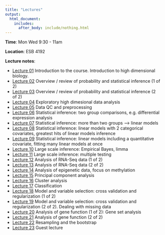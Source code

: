 ```yaml
---
title: "Lectures"
output:
  html_document:
    includes:
      after_body: include/nothing.html
---
```

**Time**: Mon Wed 9:30 - 11am

**Location**: ESB 4192

**Lecture notes**:

  * [Lecture 01](lect01_course-intro.pdf) Introduction to the course. Introduction to high dimensional biology.
  * [Lecture 02](lect02_introToStatInf-probBasics.pdf) Overview / review of probability and statistical inference (1 of 2)
  * [Lecture 03](lect03_introToStatInf-endProbBasics-genInfReview.pdf) Overview / review of probability and statistical inference (2 of 2) 
  * [Lecture 04](lect04_explore.pdf) Exploratory high dimesional data analysis 
  * [Lecture 05](lect05_dataCleaning-qualityControl.pdf) Data QC and preprocessing
  * [Lecture 06](lect06_two-groups.pdf) Statistical inference: two group comparisons, e.g. differential expression analysis
  * [Lecture 07](lect07_beyond-two-groups.pdf) Statistical inference: more than two groups --> linear models 
  * [Lecture 08](lect08_moreThanOneCatCovariate-linModGreatestHits.pdf) Statistical inference: linear models with 2 categorical covariates, greatest hits of linear models inference
  * [Lecture 09](lect09_quantCovariate-manyLinModAtOnce.pdf) Statistical inference: linear models including a quantitative covariate, fitting many linear models at once
  * [Lecture 10](lect10_limma.pdf) Large scale inference: Empirical Bayes, limma 
  * [Lecture 11](lect11_multiple-testing.pdf) Large scale inference: multiple testing
  * [Lecture 12](lect12_RNA-seq-1.pdf) Analysis of RNA-Seq data (1 of 2)
  * [Lecture 13](lect13_RNA-seq-2.pdf) Analysis of RNA-Seq data (2 of 2)
  * [Lecture 14](lect14_methylation.pdf) Analysis of epigenetic data, focus on methylation
  * [Lecture 15](lect15_PCA.pdf) Principal component analysis
  * [Lecture 16](lect16_cluster-analysis.pdf) Cluster analysis
  * [Lecture 17](lect17_supervised-learning.pdf) Classification
  * [Lecture 18](lect18_cross-validation.pdf) Model and variable selection: cross validation and regularization (1 of 2)
  * [Lecture 19](lect19_vble-selection-missing-values.pdf) Model and variable selection: cross validation and regularization (2 of 2). Dealing with missing data
  * [Lecture 20](lect20_gene-set-analysis.pdf) Analysis of gene function (1 of 2): Gene set analysis
  * [Lecture 21](lect21_gene-networks.pdf) Analysis of gene function (2 of 2)
  * [Lecture 22](lect22_resampling-bootstraping.pdf) Resampling and the bootstrap
  * [Lecture 23](lect23_invited.pdf) Guest lecture